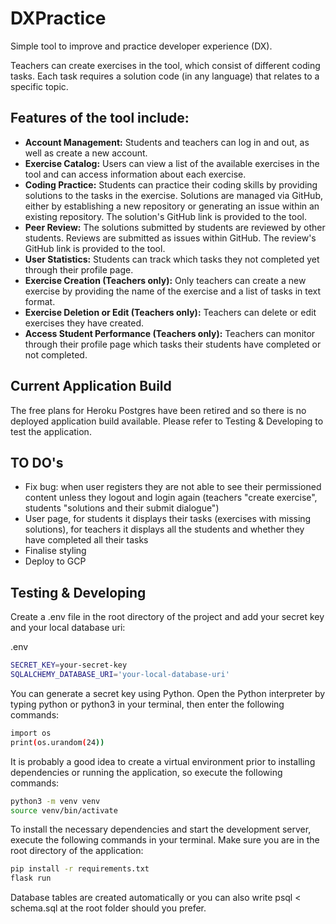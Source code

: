 # DXPractice
Simple tool to improve and practice developer experience (DX). 

Teachers can create exercises in the tool, which consist of different coding tasks. Each task requires a solution code (in any language) that relates to a specific topic.

## Features of the tool include:

- **Account Management:** Students and teachers can log in and out, as well as create a new account.
- **Exercise Catalog:** Users can view a list of the available exercises in the tool and can access information about each exercise.
- **Coding Practice:** Students can practice their coding skills by providing solutions to the tasks in the exercise. Solutions are managed via GitHub, either by establishing a new repository or generating an issue within an existing repository. The solution's GitHub link is provided to the tool.
- **Peer Review:** The solutions submitted by students are reviewed by other students. Reviews are submitted as issues within GitHub. The review's GitHub link is provided to the tool.
- **User Statistics:** Students can track which tasks they not completed yet through their profile page.
- **Exercise Creation (Teachers only):** Only teachers can create a new exercise by providing the name of the exercise and a list of tasks in text format.
- **Exercise Deletion or Edit (Teachers only):** Teachers can delete or edit exercises they have created.
- **Access Student Performance (Teachers only):** Teachers can monitor through their profile page which tasks their students have completed or not completed.

## Current Application Build
The free plans for Heroku Postgres have been retired and so there is no deployed application build available. Please refer to Testing & Developing to test the application.

## TO DO's
- Fix bug: when user registers they are not able to see their permissioned content unless they logout and login again (teachers "create exercise", students "solutions and their submit dialogue")
- User page, for students it displays their tasks (exercises with missing solutions), for teachers it displays all the students and whether they have completed all their tasks
- Finalise styling
- Deploy to GCP

## Testing & Developing

Create a .env file in the root directory of the project and add your secret key and your local database uri:

.env
```bash
SECRET_KEY=your-secret-key
SQLALCHEMY_DATABASE_URI='your-local-database-uri'
```

You can generate a secret key using Python. Open the Python interpreter by typing python or python3 in your terminal, then enter the following commands:

```bash
import os
print(os.urandom(24))
```

It is probably a good idea to create a virtual environment prior to installing dependencies or running the application, so execute the following commands:

```bash
python3 -m venv venv
source venv/bin/activate
```

To install the necessary dependencies and start the development server, execute the following commands in your terminal. Make sure you are in the root directory of the application:

```bash
pip install -r requirements.txt
flask run
```
Database tables are created automatically or you can also write psql < schema.sql at the root folder should you prefer.
